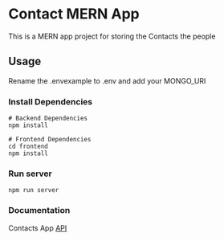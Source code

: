 # Contact MERN App
This is a MERN app project for storing the Contacts the people

## Usage
Rename the .envexample to .env and add your MONGO_URI

### Install Dependencies

```
# Backend Dependencies
npm install

# Frontend Dependencies
cd frontend 
npm install
```

### Run server
```
npm run server
```

### Documentation 
Contacts App [API](https://documenter.getpostman.com/view/33493993/2sA3QwbpoY)
